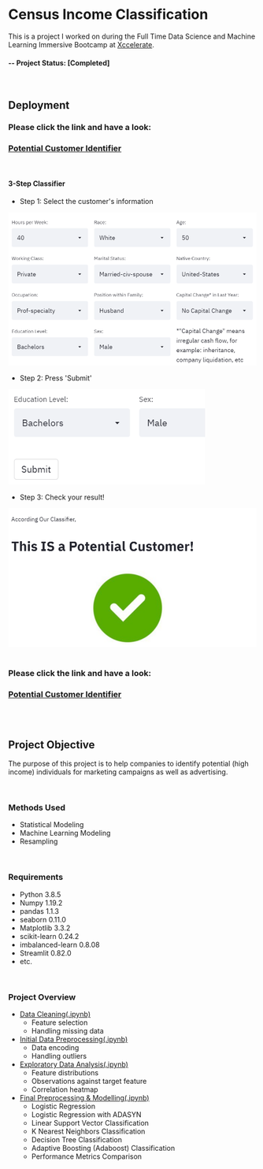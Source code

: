 # Census Income Classification
This is a project I worked on during the Full Time Data Science and Machine Learning Immersive Bootcamp at [Xccelerate](https://xccelerate.co/en/).

#### -- Project Status: [Completed]

<br />

## Deployment

### Please click the link and have a look: 
### [Potential Customer Identifier](https://share.streamlit.io/yatfungleung/census-income-classification/main/app.py)

<br />

#### 3-Step Classifier
* Step 1: Select the customer's information
<img src="/image/app_step_1.PNG" width="700">

* Step 2: Press 'Submit'
<img src="/image/app_step_2.PNG" width="400">

* Step 3: Check your result!
<img src="/image/app_step_3.PNG" width="700">

<br />
<br />

### Please click the link and have a look: 
### [Potential Customer Identifier](https://share.streamlit.io/yatfungleung/census-income-classification/main/app.py)

<br />
<br />

## Project Objective
The purpose of this project is to help companies to identify potential (high income) individuals for marketing campaigns as well as advertising.

<br />

### Methods Used
* Statistical Modeling
* Machine Learning Modeling
* Resampling

<br />

### Requirements
* Python 3.8.5
* Numpy 1.19.2
* pandas 1.1.3
* seaborn 0.11.0
* Matplotlib 3.3.2
* scikit-learn 0.24.2
* imbalanced-learn 0.8.08
* Streamlit 0.82.0
* etc.

<br />

### Project Overview
* [Data Cleaning(.ipynb)](/1_data_cleaning.ipynb)
  * Feature selection
  * Handling missing data
* [Initial Data Preprocessing(.ipynb)](/2_data_initial_preprocessing.ipynb)
  * Data encoding
  * Handling outliers
* [Exploratory Data Analysis(.ipynb)](/3_EDA.ipynb)
  * Feature distributions
  * Observations against target feature
  * Correlation heatmap
* [Final Preprocessing & Modelling(.ipynb)](/4_final_preprocessing_modelling.ipynb)
  * Logistic Regression
  * Logistic Regression with ADASYN
  * Linear Support Vector Classification
  * K Nearest Neighbors Classification
  * Decision Tree Classification
  * Adaptive Boosting (Adaboost) Classification
  * Performance Metrics Comparison
